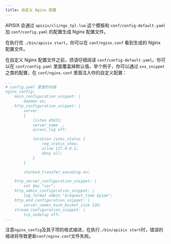```yaml
---
title: 自定义 Nginx 配置
---
```


<!--
#
# Licensed to the Apache Software Foundation (ASF) under one or more
# contributor license agreements.  See the NOTICE file distributed with
# this work for additional information regarding copyright ownership.
# The ASF licenses this file to You under the Apache License, Version 2.0
# (the "License"); you may not use this file except in compliance with
# the License.  You may obtain a copy of the License at
#
#     http://www.apache.org/licenses/LICENSE-2.0
#
# Unless required by applicable law or agreed to in writing, software
# distributed under the License is distributed on an "AS IS" BASIS,
# WITHOUT WARRANTIES OR CONDITIONS OF ANY KIND, either express or implied.
# See the License for the specific language governing permissions and
# limitations under the License.
#
-->

APISIX 会通过 `apisix/cli/ngx_tpl.lua` 这个模板和 `conf/config-default.yaml` 加 `conf/config.yaml` 的配置生成 Nginx 配置文件。

在执行完 `./bin/apisix start`，你可以在 `conf/nginx.conf` 看到生成的 Nginx 配置文件。

在自定义 Nginx 配置文件之前，烦请仔细阅读 `conf/config-default.yaml`。你可以在 `conf/config.yaml` 里面覆盖掉默认值。举个例子，你可以通过 `xxx_snippet` 之类的配置，在 `conf/nginx.conf` 里面注入你的自定义配置：

```yaml
...
# config.yaml 里面的内容
nginx_config:
    main_configuration_snippet: |
        daemon on;
    http_configuration_snippet: |
        server
        {
            listen 45651;
            server_name _;
            access_log off;

            location /ysec_status {
                req_status_show;
                allow 127.0.0.1;
                deny all;
            }
        }

        chunked_transfer_encoding on;

    http_server_configuration_snippet: |
        set $my "var";
    http_admin_configuration_snippet: |
        log_format admin "$request_time $pipe";
    http_end_configuration_snippet: |
        server_names_hash_bucket_size 128;
    stream_configuration_snippet: |
        tcp_nodelay off;
...
```
注意`nginx_config`及其子项的格式缩进，在执行`./bin/apisix start`时，错误的缩进将导致更新`conf/nginx.conf`文件失败。
